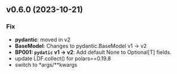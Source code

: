 ## v0.6.0 (2023-10-21)

### Fix

- **pydantic**: moved in v2
- **BaseModel**: Changes to pydantic.BaseModel v1 -> v2
- **BP001: `pydatic` v1 -> v2**: Add default None to Optional[T] fields.
- update LDF.collect() for polars==0.19.8
- switch to *args/**kwargs
